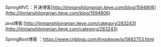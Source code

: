 SpringMVC：开涛博客[http://jinnianshilongnian.iteye.com/blog/1594806](http://jinnianshilongnian.iteye.com/blog/1594806)

java博客:[http://jinnianshilongnian.iteye.com/category/283243](http://jinnianshilongnian.iteye.com/category/283243)

SpringBoot博客 ：https://www.cnblogs.com/ityouknow/p/5662753.html

